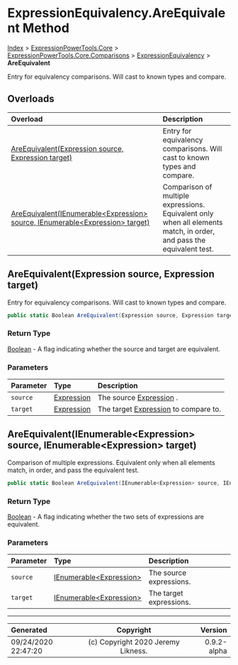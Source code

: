 ﻿# ExpressionEquivalency.AreEquivalent Method

[Index](../index.md) > [ExpressionPowerTools.Core](ExpressionPowerTools.Core.a.md) > [ExpressionPowerTools.Core.Comparisons](ExpressionPowerTools.Core.Comparisons.n.md) > [ExpressionEquivalency](ExpressionPowerTools.Core.Comparisons.ExpressionEquivalency.cs.md) > **AreEquivalent**

Entry for equivalency comparisons. Will cast to
            known types and compare.

## Overloads

| Overload | Description |
| :-- | :-- |
| [AreEquivalent(Expression source, Expression target)](#areequivalentexpression-source-expression-target) | Entry for equivalency comparisons. Will cast to            known types and compare. |
| [AreEquivalent(IEnumerable&lt;Expression> source, IEnumerable&lt;Expression> target)](#areequivalentienumerableexpression-source-ienumerableexpression-target) | Comparison of multiple expressions. Equivalent            only when all elements match, in order, and            pass the equivalent test. |
## AreEquivalent(Expression source, Expression target)

Entry for equivalency comparisons. Will cast to
            known types and compare.

```csharp
public static Boolean AreEquivalent(Expression source, Expression target)
```

### Return Type

 [Boolean](https://docs.microsoft.com/dotnet/api/system.boolean)  - A flag indicating whether the source and target are equivalent.

### Parameters

| Parameter | Type | Description |
| :-- | :-- | :-- |
| `source` | [Expression](https://docs.microsoft.com/dotnet/api/system.linq.expressions.expression) | The source [Expression](https://docs.microsoft.com/dotnet/api/system.linq.expressions.expression) . |
| `target` | [Expression](https://docs.microsoft.com/dotnet/api/system.linq.expressions.expression) | The target [Expression](https://docs.microsoft.com/dotnet/api/system.linq.expressions.expression) to compare to. |


## AreEquivalent(IEnumerable&lt;Expression> source, IEnumerable&lt;Expression> target)

Comparison of multiple expressions. Equivalent
            only when all elements match, in order, and
            pass the equivalent test.

```csharp
public static Boolean AreEquivalent(IEnumerable<Expression> source, IEnumerable<Expression> target)
```

### Return Type

 [Boolean](https://docs.microsoft.com/dotnet/api/system.boolean)  - A flag indicating whether the two sets of
            expressions are equivalent.

### Parameters

| Parameter | Type | Description |
| :-- | :-- | :-- |
| `source` | [IEnumerable&lt;Expression>](https://docs.microsoft.com/dotnet/api/system.collections.generic.ienumerable-1) | The source expressions. |
| `target` | [IEnumerable&lt;Expression>](https://docs.microsoft.com/dotnet/api/system.collections.generic.ienumerable-1) | The target expressions. |



---

| Generated | Copyright | Version |
| :-- | :-: | --: |
| 09/24/2020 22:47:20 | (c) Copyright 2020 Jeremy Likness. | 0.9.2-alpha |
